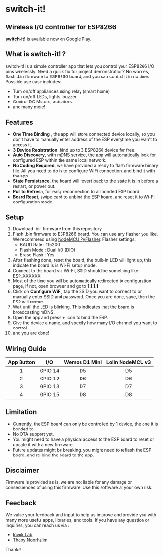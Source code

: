 # switch-it!
## Wireless I/O controller for ESP8266

[__switch-it!__](https://play.google.com/store/apps/details?id=com.switchit.app) is available now on Google Play. 
## What is switch-it! ?
switch-it! is a simple controller app that lets you control your ESP8266 I/O pins wirelessly. Need a quick fix for project demonstration? No worries, flash .bin firmware to ESP8266 board, and you can control it in no time. Possible use case includes:
- Turn on/off appliances using relay (smart home)
- Turn on/off LEDs, lights, buzzer
- Control DC Motors, actuators
- and many more!

## Features
- __One Time Binding__ , the app will store connected device locally, so you don't have to manually enter address of the ESP everytime you wan't to access it.
- __3 Device Registration__, bind up to 3 ESP8266 device for free.
- __Auto Discovery__, with mDNS service, the app will automatically look for configured ESP within the same local network.
- __No Coding Required__, we have provided a ready to flash firmware binary file. All you need to do is to configure WiFi connection, and bind it with the app.
- __State Persistance__, the board will revert back to the state it is in before a restart, or power out.
- __Pull to Refresh__, for easy reconnection to all bonded ESP board.
- __Board Reset__, swipe card to unbind the ESP board, and reset it to Wi-Fi configuration mode.

## Setup
1. Download .bin firmware from this repository.
2. Flash .bin firmware to ESP8266 board. You can use any flasher you like. We recommend using [NodeMCU PyFlasher](https://github.com/marcelstoer/nodemcu-pyflasher). Flasher settings:
    - BAUD Rate : 115200    
    - Flash Mode : Dual I/O (DIO)   
    - Erase Flash : Yes
3. After flashing done, reset the board, the built-in LED will light up, this indicate the board is is Wi-Fi setup mode.
4. Connect to the board via Wi-Fi, SSID should be something like ESP_XXXXXX.
5. Most of the time you will be automatically redirected to configuration page, if not, open browser and go to __1.1.1.1__
6. Click on __Configure WiFi__, tap the SSID you want to connect to or manually enter SSID and password. Once you are done, save, then the ESP will restart.
7. Wait until the LED is blinking. This indicates that the board is broadcasting mDNS.
8. Open the app and press __+__ icon to bind the ESP.
9. Give the device a name, and specify how many I/O channel you want to control.
10. and you are done!

## Wiring Guide
| App Button 	|   I/O   	| Wemos D1 Mini 	| Lolin NodeMCU v3 	|
|:----------:	|:--------:	|:-------------:	|:----------------:	|
|      1     	| GPIO 14 	|       D5      	|        D5        	|
|      2     	| GPIO 12 	|       D6      	|        D6        	|
|      3     	| GPIO 13 	|       D7      	|        D7        	|
|      4     	| GPIO 15 	|       D8      	|        D8        	|

## Limitation
- Currently, the ESP board can only be controlled by 1 device, the one it is bonded to. 
- No OTA support yet.
- You might need to have a physical access to the ESP board to reset or update it with a new firmware.
- Future updates might be breaking, you might need to reflash the ESP board, and re-bind the board to the app.

## Disclaimer
Firmware is provided as is, we are not liable for any damage or consequences of using this firmware. Use this software at your own risk.

## Feedback
We value your feedback and input to help us improve and provide you with many more useful apps, libraries, and tools. If you have any question or inquiries, you can reach us via :
- [Invok Lab](mailto:invoklab@gmail.com?subject=Feedback%20-%20switch-it!%20GitHub)
- [Thoby Noorhalim](mailto:thoby.noorhalim@gmail.com?subject=Feedback%20-%20switch-it!%20GitHub)

Thanks!